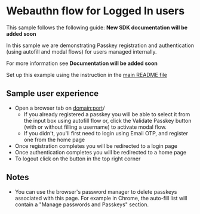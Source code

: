 # Webauthn flow for Logged In users

This sample follows the following guide: **New SDK documentation will be added soon**

In this sample we are demonstrating Passkey registration and authentication (using autofill and
modal flows) for users managed internally.

For more information see **Documentation will be added soon**

Set up this example using the instruction in the [main README file](../README.md)

## Sample user experience

- Open a browser tab on <domain:port>/
  - If you already registered a passkey you will be able to select it from the input box using
    autofill flow or, click the Validate Passkey button (with or without filling a username) to
    activate modal flow.
  - If you didn't, you'll first need to login using Email OTP, and register one from the home page
- Once registration completes you will be redirected to a login page
- Once authentication completes you will be redirected to a home page
- To logout click on the button in the top right corner

## Notes

- You can use the browser's password manager to delete passkeys associated with this page. For
  example in Chrome, the auto-fill list will contain a "Manage passwords and Passkeys" section.
